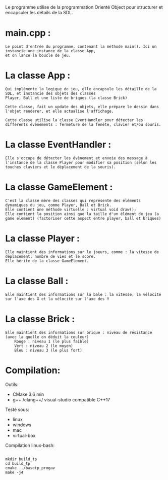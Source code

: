 #
Le programme utilise de la programmation Orienté Object pour structurer et encapsuler les détails de la SDL.

main.cpp : 
==========
	Le point d'entrée du programme, contenant la méthode main(). Ici on instancie une instance de la classe App, 
	et on lance la boucle de jeu.


La classe App :
===============
	Qui implémente la logique de jeu, elle encapsule les détaille de la SDL, et instancie des objets des classes
	Player, Ball et une liste de briques (la classe Brick)

	Cette classe, fait un update des objets, elle prépare le dessin dans l'objet renderer, et elle actualise l'affichage.

	Cette classe utilise la classe EventHandler pour détecter les différents évènements : fermeture de la fenête, clavier et/ou souris.

La classe EventHandler :
=========================
	Elle s'occupe de détecter les évènement et envoie des message à l'instance de la classe Player pour modifier sa position (selon les touches claviers et le déplacement de la souris).

La classe GameElement :
========================
	C'est la classe mère des classes qui représente des éléments dynamiques du jeu, comme Player, Ball et Brick.
	Elle contient une méthode virtuelle : virtual void draw();
	Elle contient la position ainsi que la taille d'un élément de jeu (a game element) (factoriser cette aspect entre player, ball et briques)

La classe Player :
===================
	Elle maintient des informations sur le joeurs, comme : la vitesse de déplacement, nombre de vies et le score.
	Elle hérite de la classe GameElement.

La classe Ball :
===================
	Elle maintient des informations sur la bale : la vitesse, la vélocité sur l'axe des X et la vélocité sur l'axe des Y

La classe Brick :
===================
	Elle maintient des informations sur brique : niveau de résistance (avec la quelle on déduit la couleur)
		Rouge : niveau 1 (le plus faible)
		Vert : niveau 2 (le moyen)
		Bleu : niveau 3 (le plus fort)



# Compilation:

Outils:
* CMake 3.6 min
* g++ /clang++/ visual-studio compatible C++17

Testé sous:

* linux
* windows
* mac
* virtual-box


Compilation linux-bash:

```

mkdir build_tp
cd build_tp
cmake ../basetp_progav
make -j4
```





